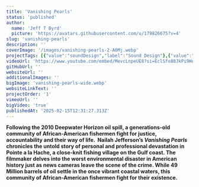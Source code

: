 ```yaml
---
title: 'Vanishing Pearls'
status: 'published'
author:
  name: 'Jeff T Byrd'
  picture: 'https://avatars.githubusercontent.com/u/179826675?v=4'
slug: 'vanishing-pearls'
description: ''
coverImage: '/images/vanishing-pearls-2-A0Mj.webp'
projectTags: [{"value":"soundDesign","label":"Sound Design"},{"value":"audioPost","label":"Audio Post"}]
videoUrl: 'https://www.youtube.com/embed/MevcLnpeUE8?si=EclSfo80JkPi9Ho1'
gitHubUrl: ''
websiteUrl: ''
additionalImages: ''
bigImage: 'vanishing-pearls-wide.webp'
websiteLinkText: ''
projectOrder: '1'
vimeoUrl: ''
bigVideo: 'true'
publishedAt: '2025-02-15T12:31:27.313Z'
---
```


**Following the 2010 Deepwater Horizon oil spill, a generations-old community of African-American fishermen fight for justice, accountability and their way of life.  Nailah Jefferson’s *Vanishing Pearls* chronicles the untold story of personal and professional devastation in Pointe a la Hache, a close-knit fishing village on the Gulf coast. The filmmaker delves into the worst environmental disaster in American history just as news cameras leave the scene of the crime. While 49 Million barrels of oil settle in the once vibrant coastal waters, this community of African-American fishermen fight for their existence.**